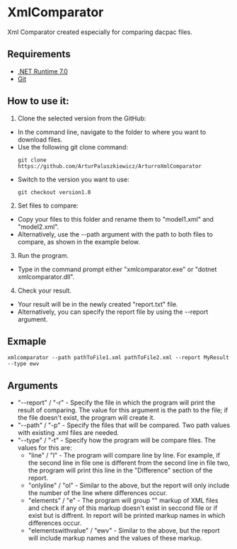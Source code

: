 
# XmlComparator

Xml Comparator created especially for comparing dacpac files.

## Requirements

- [.NET Runtime 7.0](https://dotnet.microsoft.com/en-us/download/dotnet/7.0)
- [Git](https://git-scm.com/downloads)

## How to use it:

1. Clone the selected version from the GitHub:
- In the command line, navigate to the folder to where you want to download files.
- Use the following git clone command:
    ```
    git clone https://github.com/ArturPaluszkiewicz/ArturroXmlComparator
    ```
- Switch to the version you want to use:
    ```
    git checkout version1.0
    ```
2. Set files to compare:
- Copy your files to this folder and rename them to "model1.xml" and "model2.xml".
- Alternatively, use the --path argument with the path to both files to compare, as shown in the example below.
3. Run the program.
- Type in the command prompt either "xmlcomparator.exe" or "dotnet xmlcomparator.dll".
4. Check your result. 
- Your result will be in the newly created "report.txt" file.
- Alternatively, you can specify the report file by using the --report argument.

## Exmaple
```
xmlcomparator --path pathToFile1.xml pathToFile2.xml --report MyResult --type ewv
```

## Arguments
- "--report" / "-r"  - Specify the file in which the program will print the result of comparing. The value for this argument is the path to the file; if the file doesn't exist, the program will create it.
- "--path" / "-p"  - Specify the files that will be compared. Two path values with existing .xml files are needed.
- "--type" / "-t"  - Specify how the program will be compare files. The values for this are:
  - "line" / "l" - The program will compare line by line. For example, if the second line in file one is different from the second line in file two, the program will print this line in the "Difference" section of the report.
  - "onlyline" / "ol" - Similar to the above, but the report will only include the number of the line where differences occur.
  - "elements" / "e" - The program will group "<element>" markup of XML files and check if any of this markup doesn't exist in seccond file or if exist but is diffrent. In report will be printed markup names in which differences occur.
  - "elementswithvalue" / "ewv" - Similar to the above, but the report will include markup names and the values of these markup.



